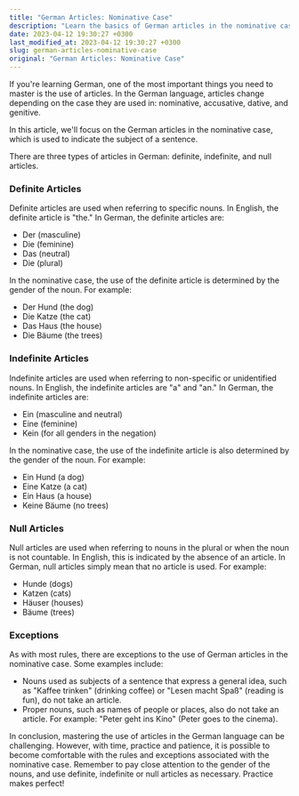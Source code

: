 ```yaml
---
title: "German Articles: Nominative Case"
description: "Learn the basics of German articles in the nominative case with explanations and examples for definite, indefinite, and null articles."
date: 2023-04-12 19:30:27 +0300
last_modified_at: 2023-04-12 19:30:27 +0300
slug: german-articles-nominative-case
original: "German Articles: Nominative Case"
---
```

If you're learning German, one of the most important things you need to master is the use of articles. In the German language, articles change depending on the case they are used in: nominative, accusative, dative, and genitive.

In this article, we'll focus on the German articles in the nominative case, which is used to indicate the subject of a sentence.

There are three types of articles in German: definite, indefinite, and null articles.

### Definite Articles

Definite articles are used when referring to specific nouns. In English, the definite article is "the." In German, the definite articles are:

- Der (masculine)
- Die (feminine)
- Das (neutral)
- Die (plural)

In the nominative case, the use of the definite article is determined by the gender of the noun. For example:

- Der Hund (the dog)
- Die Katze (the cat)
- Das Haus (the house)
- Die Bäume (the trees)

### Indefinite Articles

Indefinite articles are used when referring to non-specific or unidentified nouns. In English, the indefinite articles are "a" and "an." In German, the indefinite articles are:

- Ein (masculine and neutral)
- Eine (feminine)
- Kein (for all genders in the negation)

In the nominative case, the use of the indefinite article is also determined by the gender of the noun. For example:

- Ein Hund (a dog)
- Eine Katze (a cat)
- Ein Haus (a house)
- Keine Bäume (no trees)

### Null Articles

Null articles are used when referring to nouns in the plural or when the noun is not countable. In English, this is indicated by the absence of an article. In German, null articles simply mean that no article is used. For example:

- Hunde (dogs)
- Katzen (cats)
- Häuser (houses)
- Bäume (trees)

### Exceptions

As with most rules, there are exceptions to the use of German articles in the nominative case. Some examples include:

- Nouns used as subjects of a sentence that express a general idea, such as "Kaffee trinken" (drinking coffee) or "Lesen macht Spaß" (reading is fun), do not take an article.
- Proper nouns, such as names of people or places, also do not take an article. For example: "Peter geht ins Kino" (Peter goes to the cinema).

In conclusion, mastering the use of articles in the German language can be challenging. However, with time, practice and patience, it is possible to become comfortable with the rules and exceptions associated with the nominative case. Remember to pay close attention to the gender of the nouns, and use definite, indefinite or null articles as necessary. Practice makes perfect!